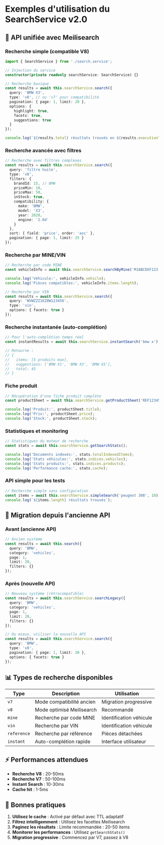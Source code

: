 # Exemples d'utilisation du SearchService v2.0

## 🎯 API unifiée avec Meilisearch

### Recherche simple (compatible V8)

```typescript
import { SearchService } from './search.service';

// Injection du service
constructor(private readonly searchService: SearchService) {}

// Recherche basique
const results = await this.searchService.search({
  query: 'BMW X3',
  type: 'v8', // ou 'v7' pour compatibilité
  pagination: { page: 1, limit: 20 },
  options: { 
    highlight: true,
    facets: true,
    suggestions: true 
  }
});

console.log(`${results.total} résultats trouvés en ${results.executionTime}ms`);
```

### Recherche avancée avec filtres

```typescript
// Recherche avec filtres complexes
const results = await this.searchService.search({
  query: 'filtre huile',
  type: 'v8',
  filters: {
    brandId: 15, // BMW
    priceMin: 10,
    priceMax: 50,
    inStock: true,
    compatibility: {
      make: 'BMW',
      model: 'X3',
      year: 2020,
      engine: '2.0d'
    }
  },
  sort: { field: 'price', order: 'asc' },
  pagination: { page: 1, limit: 25 }
});
```

### Recherche par MINE/VIN

```typescript
// Recherche par code MINE
const vehicleInfo = await this.searchService.searchByMine('M1ABCDEF123', 'user-456');

console.log('Véhicule:', vehicleInfo.vehicle);
console.log('Pièces compatibles:', vehicleInfo.items.length);

// Recherche par VIN
const results = await this.searchService.search({
  query: 'WVWZZZ1KZ8W123456',
  type: 'vin',
  options: { facets: true }
});
```

### Recherche instantanée (auto-complétion)

```typescript
// Pour l'auto-complétion temps réel
const instantResults = await this.searchService.instantSearch('bmw x');

// Retourne :
// {
//   items: [5 produits max],
//   suggestions: ['BMW X1', 'BMW X3', 'BMW X5'],
//   total: 45
// }
```

### Fiche produit

```typescript
// Récupération d'une fiche produit complète
const productSheet = await this.searchService.getProductSheet('REF123456');

console.log('Produit:', productSheet.title);
console.log('Prix:', productSheet.price);
console.log('Stock:', productSheet.stock);
```

### Statistiques et monitoring

```typescript
// Statistiques du moteur de recherche
const stats = await this.searchService.getSearchStats();

console.log('Documents indexés:', stats.totalIndexedItems);
console.log('Stats véhicules:', stats.indices.vehicles);
console.log('Stats produits:', stats.indices.products);
console.log('Performance cache:', stats.cache);
```

### API simple pour les tests

```typescript
// Recherche simple sans configuration
const items = await this.searchService.simpleSearch('peugeot 308', 10);
console.log(`${items.length} résultats trouvés`);
```

## 🔄 Migration depuis l'ancienne API

### Avant (ancienne API)

```typescript
// Ancien système
const results = await this.search({
  query: 'BMW',
  category: 'vehicles',
  page: 1,
  limit: 20,
  filters: {}
});
```

### Après (nouvelle API)

```typescript
// Nouveau système (rétrocompatible)
const results = await this.searchService.searchLegacy({
  query: 'BMW',
  category: 'vehicles', 
  page: 1,
  limit: 20,
  filters: {}
});

// Ou mieux, utiliser la nouvelle API
const results = await this.searchService.search({
  query: 'BMW',
  type: 'v8',
  pagination: { page: 1, limit: 20 },
  options: { facets: true }
});
```

## 📊 Types de recherche disponibles

| Type | Description | Utilisation |
|------|-------------|-------------|
| `v7` | Mode compatibilité ancien | Migration progressive |
| `v8` | Mode optimisé Meilisearch | Recommandé |
| `mine` | Recherche par code MINE | Identification véhicule |
| `vin` | Recherche par VIN | Identification véhicule |
| `reference` | Recherche par référence | Pièces détachées |
| `instant` | Auto-complétion rapide | Interface utilisateur |

## ⚡ Performances attendues

- **Recherche V8** : 20-50ms
- **Recherche V7** : 50-100ms  
- **Instant Search** : 10-30ms
- **Cache hit** : 1-5ms

## 🎯 Bonnes pratiques

1. **Utilisez le cache** : Activé par défaut avec TTL adaptatif
2. **Filtrez intelligemment** : Utilisez les facettes Meilisearch
3. **Paginez les résultats** : Limite recommandée : 20-50 items
4. **Monitorer les performances** : Utilisez `getSearchStats()`
5. **Migration progressive** : Commencez par V7, passez à V8
